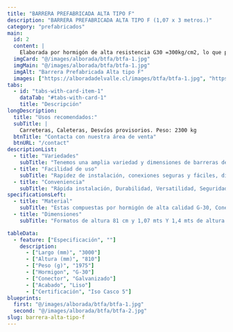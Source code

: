 ```yaml
---
title: "BARRERA PREFABRICADA ALTA TIPO F"
description: "BARRERA PREFABRICADA ALTA TIPO F (1,07 x 3 metros.)"
category: "prefabricados"
main:
  id: 2
  content: |
    Elaborada por hormigón de alta resistencia G30 =300kg/cm2, lo que permite soportar impactos y fuerzas considerables, su estructura (armadura) conformada por acero tipo estriado A630 - 420H y conectores o enganche galvanizados en caliente, según manual de carretera vol. 5.
  imgCard: "@/images/alborada/btfa/btfa-1.jpg"
  imgMain: "@/images/alborada/btfa/btfa-1.jpg"
  imgAlt: "Barrera Prefabricada Alta tipo F"
  images: ["https://alboradadelvalle.cl/images/btfa/btfa-1.jpg", "https://alboradadelvalle.cl/images/btfa/btfa-2.jpg", "https://alboradadelvalle.cl/images/btfa/btfa-3.jpg", "https://alboradadelvalle.cl/images/btfa/btfa-4.jpg"]
tabs:
  - id: "tabs-with-card-item-1"
    dataTab: "#tabs-with-card-1"
    title: "Descripción"
longDescription:
  title: "Usos recomendados:"
  subTitle: |
    Carreteras, Caleteras, Desvíos provisorios. Peso: 2300 kg 
  btnTitle: "Contacta con nuestra área de venta"
  btnURL: "/contact"
descriptionList:
  - title: "Variedades"
    subTitle: "Tenemos una amplia variedad y dimensiones de barreras de hormigón para adaptarse a las diversas aplicaciones y espacios."
  - title: "Facilidad de uso"
    subTitle: "Rapidez de instalación, conexiones seguras y fáciles, diseño ergonómico."
  - title: "Conveniencia"
    subTitle: "Rápida instalación, Durabilidad, Versatilidad, Seguridad y reutilizables."
specificationsLeft:
  - title: "Material"
    subTitle: "Estas compuestas por hormigón de alta calidad G-30, Conectores Galvanizados y Acero estriado."
  - title: "Dimensiones"
    subTitle: "Formatos de altura 81 cm y 1,07 mts Y 1,4 mts de altura."

tableData:
  - feature: ["Especificación", ""]
    description:
      - ["Largo (mm)", "3000"]
      - ["Altura (mm)", "810"]
      - ["Peso (g)", "1975"]
      - ["Hormigon", "G-30"]
      - ["Conector", "Galvanizado"]
      - ["Acabado", "Liso"]
      - ["Certificación", "Iso Casco 5"]
blueprints:
  first: "@/images/alborada/btfa/btfa-1.jpg"
  second: "@/images/alborada/btfa/btfa-2.jpg"
slug: barrera-alta-tipo-f
---
```

